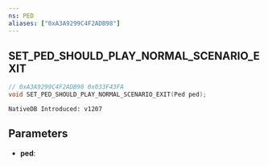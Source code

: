 ```yaml
---
ns: PED
aliases: ["0xA3A9299C4F2ADB98"]
---
```

## SET_PED_SHOULD_PLAY_NORMAL_SCENARIO_EXIT

```c
// 0xA3A9299C4F2ADB98 0x033F43FA
void SET_PED_SHOULD_PLAY_NORMAL_SCENARIO_EXIT(Ped ped);
```

```
NativeDB Introduced: v1207
```

## Parameters
* **ped**:
